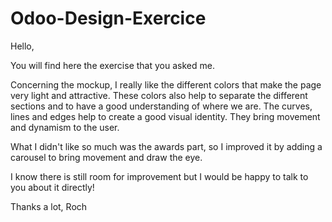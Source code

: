 # Odoo-Design-Exercice

Hello, 

You will find here the exercise that you asked me. 

Concerning the mockup, I really like the different colors that make the page very light and attractive. These colors also help to separate the different sections and to have a good understanding of where we are. The curves, lines and edges help to create a good visual identity. They bring movement and dynamism to the user. 

What I didn't like so much was the awards part, so I improved it by adding a carousel to bring movement and draw the eye. 

I know there is still room for improvement but I would be happy to talk to you about it directly! 

Thanks a lot, 
Roch



